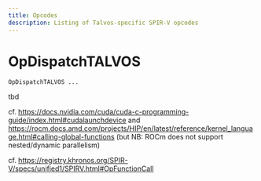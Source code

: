 ```yaml
---
title: Opcodes
description: Listing of Talvos-specific SPIR-V opcodes
---
```



# OpDispatchTALVOS

```
OpDispatchTALVOS ...
```

tbd


cf. https://docs.nvidia.com/cuda/cuda-c-programming-guide/index.html#cudalaunchdevice
and https://rocm.docs.amd.com/projects/HIP/en/latest/reference/kernel_language.html#calling-global-functions (but NB: ROCm does not support nested/dynamic parallelism)

cf. https://registry.khronos.org/SPIR-V/specs/unified1/SPIRV.html#OpFunctionCall
